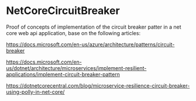 # NetCoreCircuitBreaker
Proof of concepts of implementation of the circuit breaker patter in a net core web api application, base on the following articles:

https://docs.microsoft.com/en-us/azure/architecture/patterns/circuit-breaker

https://docs.microsoft.com/en-us/dotnet/architecture/microservices/implement-resilient-applications/implement-circuit-breaker-pattern

https://dotnetcorecentral.com/blog/microservice-resilience-circuit-breaker-using-polly-in-net-core/


